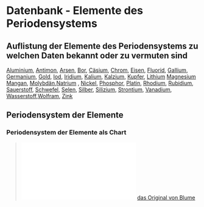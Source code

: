 # Datenbank - Elemente des Periodensystems

## Auflistung der Elemente des Periodensystems zu welchen Daten bekannt oder zu vermuten sind


[Aluminium](Aluminium.md), [Antimon](Antimon.md), [Arsen](Arsen.md), [Bor](Bor.md), [Cäsium](Cäsium.md), [Chrom](Chrom.md), [Eisen](Eisen.md), [Fluorid](Fluorid.md), [Gallium](Gallium.md), [Germanium](Germanium.md), [Gold](Gold.md), [Iod](Iod.md), [Iridium](Iridium.md), [Kalium](Kalium.md), [Kalzium](Kalzium.md), [Kupfer](Kupfer.md), [Lithium](Lithium.md) [Magnesium](Magnesium.md) [Mangan](Mangan.md), [Molybdän](Molybdän.md),[Natrium](Natrium.md) , [Nickel](Nickel.md), [Phosphor](Phosphor.md),  [Platin](Platin.md), [Rhodium](Rhodium.md), [Rubidium](Rubidium.md), [Sauerstoff](Sauerstoff.md), [Schwefel](Schwefel.md), [Selen](Selen.md), [Silber](Silber.md), [Silizium](Silizium.md), [Strontium](Strontium.md), [Vanadium](Vanadium.md), [Wasserstoff](Wasserstoff.md),[Wolfram](Wolfram.md), [Zink](Zink.md)


## Periodensystem der Elemente

### Periodensystem der Elemente als Chart
>![Das Periodensystem der Elemente von Blume mit eigenen Notizen](__Attatchments/Periodensystem.pdf)
>[das Original von Blume](__Attatchments/Periodensystem.jpg)